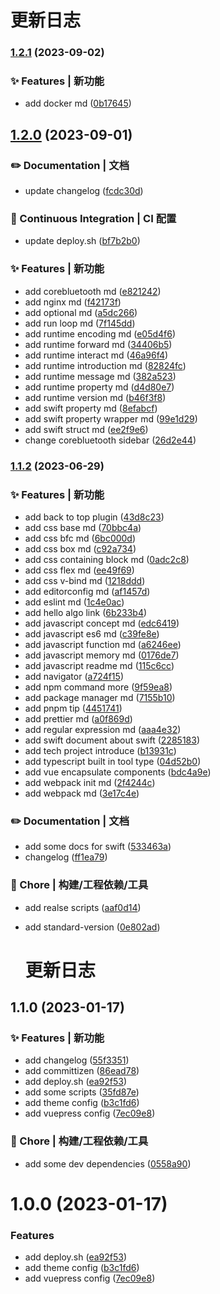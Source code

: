 
  #  更新日志
  
### [1.2.1](https://github.com/FlyingCaiChong/blog/compare/v1.2.0...v1.2.1) (2023-09-02)


### ✨ Features | 新功能

* add docker md ([0b17645](https://github.com/FlyingCaiChong/blog/commit/0b1764574e3622615f044eeb3c72e5cc51709d5f))

## [1.2.0](https://github.com/FlyingCaiChong/blog/compare/v1.1.2...v1.2.0) (2023-09-01)


### ✏️ Documentation | 文档

* update changelog ([fcdc30d](https://github.com/FlyingCaiChong/blog/commit/fcdc30dbdc596159d642a87575facbadfef115a0))


### 👷 Continuous Integration | CI 配置

* update deploy.sh ([bf7b2b0](https://github.com/FlyingCaiChong/blog/commit/bf7b2b02674e5b006466fac56b1b75ae4c7f613d))


### ✨ Features | 新功能

* add corebluetooth md ([e821242](https://github.com/FlyingCaiChong/blog/commit/e821242128c1dd4cc415d39724b9b482c966249a))
* add nginx md ([f42173f](https://github.com/FlyingCaiChong/blog/commit/f42173f48ec3a63fac61eb80314f89da493ab21a))
* add optional md ([a5dc266](https://github.com/FlyingCaiChong/blog/commit/a5dc266dda9731d10bf95c026d94f3c23373d0ce))
* add run loop md ([7f145dd](https://github.com/FlyingCaiChong/blog/commit/7f145dd8524da3c8eee5ae904a9e62024837cc55))
* add runtime encoding md ([e05d4f6](https://github.com/FlyingCaiChong/blog/commit/e05d4f6908aa3f206d67ee48b61f4a171bb34000))
* add runtime forward md ([34406b5](https://github.com/FlyingCaiChong/blog/commit/34406b5ca083041cdeb3be146f65750546ca6eb4))
* add runtime interact md ([46a96f4](https://github.com/FlyingCaiChong/blog/commit/46a96f4d402a3ff2574d3b65474197995fc9afea))
* add runtime introduction md ([82824fc](https://github.com/FlyingCaiChong/blog/commit/82824fc0064a3afbf9071a59e30b9dd4bb10c041))
* add runtime message md ([382a523](https://github.com/FlyingCaiChong/blog/commit/382a523be763e88bac86caf99ab4317567aff578))
* add runtime property md ([d4d80e7](https://github.com/FlyingCaiChong/blog/commit/d4d80e70557685b8b2cf4c4c134e2de449b2a530))
* add runtime version md ([b46f3f8](https://github.com/FlyingCaiChong/blog/commit/b46f3f8afd452d18708f90a71520d40d790e7b6f))
* add swift property md ([8efabcf](https://github.com/FlyingCaiChong/blog/commit/8efabcf694a67117c5acc6164b5c126cfb16ebc0))
* add swift property wrapper md ([99e1d29](https://github.com/FlyingCaiChong/blog/commit/99e1d291b58fc8dde6feaa0a2f476115993d495c))
* add swift struct md ([ee2f9e6](https://github.com/FlyingCaiChong/blog/commit/ee2f9e65a3ea26909ffa9260925b3eb1a6e4b354))
* change corebluetooth sidebar ([26d2e44](https://github.com/FlyingCaiChong/blog/commit/26d2e4437fea4a5fcc6b4a82284fe279828f8c11))

### [1.1.2](https://github.com/FlyingCaiChong/blog/compare/v1.1.0...v1.1.2) (2023-06-29)

### ✨ Features | 新功能

- add back to top plugin ([43d8c23](https://github.com/FlyingCaiChong/blog/commit/43d8c23530c8d2f2c9eac9f04df65b6d257b6279))
- add css base md ([70bbc4a](https://github.com/FlyingCaiChong/blog/commit/70bbc4a50116de4e52b9122f9a2d439978c96018))
- add css bfc md ([6bc000d](https://github.com/FlyingCaiChong/blog/commit/6bc000db38724b0153399ef09f6d144515f1546d))
- add css box md ([c92a734](https://github.com/FlyingCaiChong/blog/commit/c92a73422d26e34c8c2b67ea498d94cad39c844b))
- add css containing block md ([0adc2c8](https://github.com/FlyingCaiChong/blog/commit/0adc2c8feb3af2ed19e6b87e92cece4b4cc945d1))
- add css flex md ([ee49f69](https://github.com/FlyingCaiChong/blog/commit/ee49f69100d35f90e933a29989a682c777c23087))
- add css v-bind md ([1218ddd](https://github.com/FlyingCaiChong/blog/commit/1218ddd863474bcd278f3511299cff7273bb8551))
- add editorconfig md ([af1457d](https://github.com/FlyingCaiChong/blog/commit/af1457d3c364d7b601c0bfdc46c7b51f8a9bbd88))
- add eslint md ([1c4e0ac](https://github.com/FlyingCaiChong/blog/commit/1c4e0ac0cb40abaae6b76b06ede47060acce66c0))
- add hello algo link ([6b233b4](https://github.com/FlyingCaiChong/blog/commit/6b233b4521162df93418bbde98b90cd6f0012b97))
- add javascript concept md ([edc6419](https://github.com/FlyingCaiChong/blog/commit/edc6419cd88b8938879123bcb5f1b5761650c7c1))
- add javascript es6 md ([c39fe8e](https://github.com/FlyingCaiChong/blog/commit/c39fe8e11351c100dc01965e3f10d286546280f1))
- add javascript function md ([a6246ee](https://github.com/FlyingCaiChong/blog/commit/a6246ee5dfecbcc44b2a451039502760523e56a3))
- add javascript memory md ([0176de7](https://github.com/FlyingCaiChong/blog/commit/0176de757952b52daa35af77d0d61ed127a70a59))
- add javascript readme md ([115c6cc](https://github.com/FlyingCaiChong/blog/commit/115c6cc46cf9565e4590890b11722b7da040aaed))
- add navigator ([a724f15](https://github.com/FlyingCaiChong/blog/commit/a724f15d9d1ded7e542d3e6fb47c09267a12a6ed))
- add npm command more ([9f59ea8](https://github.com/FlyingCaiChong/blog/commit/9f59ea822016d3e3fab92f0ee0f8f72d2d211bc6))
- add package manager md ([7155b10](https://github.com/FlyingCaiChong/blog/commit/7155b10064397544deba749f1999aa3f62b2e17b))
- add pnpm tip ([4451741](https://github.com/FlyingCaiChong/blog/commit/445174182fd1d28fa99928eaa1f6c985709afc75))
- add prettier md ([a0f869d](https://github.com/FlyingCaiChong/blog/commit/a0f869da5652b4eb7121e8e00a5213b2c534487f))
- add regular expression md ([aaa4e32](https://github.com/FlyingCaiChong/blog/commit/aaa4e326fbb762ab8c6d36a7d878095de899686f))
- add swift document about swift ([2285183](https://github.com/FlyingCaiChong/blog/commit/22851838172bb320dddf994c713c0da6e1fe70d7))
- add tech project introduce ([b13931c](https://github.com/FlyingCaiChong/blog/commit/b13931cc9ba6da486d924b01475e5f677e2a4a41))
- add typescript built in tool type ([04d52b0](https://github.com/FlyingCaiChong/blog/commit/04d52b07acb113aba4f7b35d848c5db1efecd437))
- add vue encapsulate components ([bdc4a9e](https://github.com/FlyingCaiChong/blog/commit/bdc4a9e4ddb469c5860b5578455ce5c470b3a9b9))
- add webpack init md ([2f4244c](https://github.com/FlyingCaiChong/blog/commit/2f4244c575dd5ad1318e495d2a300a722f4ca5ce))
- add webpack md ([3e17c4e](https://github.com/FlyingCaiChong/blog/commit/3e17c4e5ce4eeee5ab96e020cd267c4dca211aa8))

### ✏️ Documentation | 文档

- add some docs for swift ([533463a](https://github.com/FlyingCaiChong/blog/commit/533463a9d29d42b2333b583fd13d68f4a61d2ba7))
- changelog ([ff1ea79](https://github.com/FlyingCaiChong/blog/commit/ff1ea79193e42b72353e6c3f7f0559973c895573))

### 🚀 Chore | 构建/工程依赖/工具

- add realse scripts ([aaf0d14](https://github.com/FlyingCaiChong/blog/commit/aaf0d14389ade0317b585ed311a069580d0f5e12))
- add standard-version ([0e802ad](https://github.com/FlyingCaiChong/blog/commit/0e802adf3a873312873df79fa48efecf8b10de56))

  # 更新日志

## 1.1.0 (2023-01-17)

### ✨ Features | 新功能

- add changelog ([55f3351](https://github.com/FlyingCaiChong/blog/commit/55f33516f16c50d0c6fc0ba73be5436672605807))
- add committizen ([86ead78](https://github.com/FlyingCaiChong/blog/commit/86ead785bd59a2f6d9dfbb4cc34a94291b92f4e6))
- add deploy.sh ([ea92f53](https://github.com/FlyingCaiChong/blog/commit/ea92f538e0e73980a41e37b45d1c6a484c945a1b))
- add some scripts ([35fd87e](https://github.com/FlyingCaiChong/blog/commit/35fd87e573deb787093ade06bc86669797c8ac81))
- add theme config ([b3c1fd6](https://github.com/FlyingCaiChong/blog/commit/b3c1fd6a77ee8e5b6b21793d5b8f3a5742436376))
- add vuepress config ([7ec09e8](https://github.com/FlyingCaiChong/blog/commit/7ec09e8d45f8b24b79114ff097c92a69f07c849f))

### 🚀 Chore | 构建/工程依赖/工具

- add some dev dependencies ([0558a90](https://github.com/FlyingCaiChong/blog/commit/0558a9035c5319592f5650cce407052579656321))

# 1.0.0 (2023-01-17)

### Features

- add deploy.sh ([ea92f53](https://github.com/FlyingCaiChong/blog/commit/ea92f538e0e73980a41e37b45d1c6a484c945a1b))
- add theme config ([b3c1fd6](https://github.com/FlyingCaiChong/blog/commit/b3c1fd6a77ee8e5b6b21793d5b8f3a5742436376))
- add vuepress config ([7ec09e8](https://github.com/FlyingCaiChong/blog/commit/7ec09e8d45f8b24b79114ff097c92a69f07c849f))

